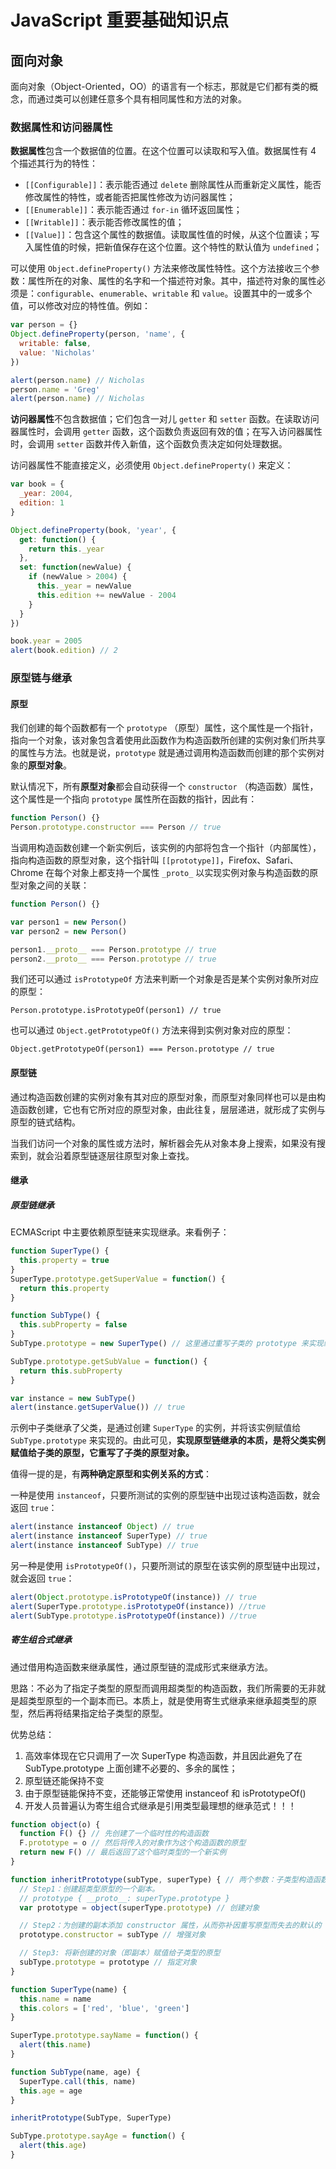 # JavaScript 重要基础知识点

## 面向对象

面向对象（Object-Oriented，OO）的语言有一个标志，那就是它们都有类的概念，而通过类可以创建任意多个具有相同属性和方法的对象。

### 数据属性和访问器属性

**数据属性**包含一个数据值的位置。在这个位置可以读取和写入值。数据属性有 4 个描述其行为的特性：

* `[[Configurable]]`：表示能否通过 `delete` 删除属性从而重新定义属性，能否修改属性的特性，或者能否把属性修改为访问器属性；
* `[[Enumerable]]`：表示能否通过 `for-in` 循环返回属性；
* `[[Writable]]`：表示能否修改属性的值；
* `[[Value]]`：包含这个属性的数据值。读取属性值的时候，从这个位置读；写入属性值的时候，把新值保存在这个位置。这个特性的默认值为 `undefined`；

可以使用 `Object.defineProperty()` 方法来修改属性特性。这个方法接收三个参数：属性所在的对象、属性的名字和一个描述符对象。其中，描述符对象的属性必须是：`configurable`、`enumerable`、`writable` 和 `value`。设置其中的一或多个值，可以修改对应的特性值。例如：

``` js
var person = {}
Object.defineProperty(person, 'name', {
  writable: false,
  value: 'Nicholas'
})

alert(person.name) // Nicholas
person.name = 'Greg'
alert(person.name) // Nicholas
```

**访问器属性**不包含数据值；它们包含一对儿 `getter` 和 `setter` 函数。在读取访问器属性时，会调用 `getter` 函数，这个函数负责返回有效的值；在写入访问器属性时，会调用 `setter` 函数并传入新值，这个函数负责决定如何处理数据。

访问器属性不能直接定义，必须使用 `Object.defineProperty()` 来定义：

``` js
var book = {
  _year: 2004,
  edition: 1
}

Object.defineProperty(book, 'year', {
  get: function() {
    return this._year
  },
  set: function(newValue) {
    if (newValue > 2004) {
      this._year = newValue
      this.edition += newValue - 2004
    }
  }
})

book.year = 2005
alert(book.edition) // 2
```

### 原型链与继承

#### 原型

我们创建的每个函数都有一个 `prototype` （原型）属性，这个属性是一个指针，指向一个对象，该对象包含着使用此函数作为构造函数所创建的实例对象们所共享的属性与方法。也就是说，`prototype` 就是通过调用构造函数而创建的那个实例对象的**原型对象**。

默认情况下，所有**原型对象**都会自动获得一个 `constructor` （构造函数）属性，这个属性是一个指向 `prototype` 属性所在函数的指针，因此有：

``` js
function Person() {}
Person.prototype.constructor === Person // true
```

当调用构造函数创建一个新实例后，该实例的内部将包含一个指针（内部属性），指向构造函数的原型对象，这个指针叫 `[[prototype]]`，Firefox、Safari、Chrome 在每个对象上都支持一个属性 `_proto_` 以实现实例对象与构造函数的原型对象之间的关联：

``` js
function Person() {}

var person1 = new Person()
var person2 = new Person()

person1.__proto__ === Person.prototype // true
person2.__proto__ === Person.prototype // true
```

我们还可以通过 `isPrototypeOf` 方法来判断一个对象是否是某个实例对象所对应的原型：

`Person.prototype.isPrototypeOf(person1) // true`

也可以通过 `Object.getPrototypeOf()` 方法来得到实例对象对应的原型：

`Object.getPrototypeOf(person1) === Person.prototype // true`

#### 原型链

通过构造函数创建的实例对象有其对应的原型对象，而原型对象同样也可以是由构造函数创建，它也有它所对应的原型对象，由此往复，层层递进，就形成了实例与原型的链式结构。

当我们访问一个对象的属性或方法时，解析器会先从对象本身上搜索，如果没有搜索到，就会沿着原型链逐层往原型对象上查找。

#### 继承

##### 原型链继承

ECMAScript 中主要依赖原型链来实现继承。来看例子：

``` js
function SuperType() {
  this.property = true
}
SuperType.prototype.getSuperValue = function() {
  return this.property
}

function SubType() {
  this.subProperty = false
}
SubType.prototype = new SuperType() // 这里通过重写子类的 prototype 来实现继承父类

SubType.prototype.getSubValue = function() {
  return this.subProperty
}

var instance = new SubType()
alert(instance.getSuperValue()) // true
```

示例中子类继承了父类，是通过创建 `SuperType` 的实例，并将该实例赋值给 `SubType.prototype` 来实现的。由此可见，**实现原型链继承的本质，是将父类实例赋值给子类的原型，它重写了子类的原型对象。**

值得一提的是，有**两种确定原型和实例关系的方式**：

一种是使用 `instanceof`，只要所测试的实例的原型链中出现过该构造函数，就会返回 `true`：

``` js
alert(instance instanceof Object) // true
alert(instance instanceof SuperType) // true
alert(instance instanceof SubType) // true
```

另一种是使用 `isPrototypeOf()`，只要所测试的原型在该实例的原型链中出现过，就会返回 `true`：

``` js
alert(Object.prototype.isPrototypeOf(instance)) // true
alert(SuperType.prototype.isPrototypeOf(instance)) //true
alert(SubType.prototype.isPrototypeOf(instance)) //true
```

##### 寄生组合式继承

通过借用构造函数来继承属性，通过原型链的混成形式来继承方法。

思路：不必为了指定子类型的原型而调用超类型的构造函数，我们所需要的无非就是超类型原型的一个副本而已。本质上，就是使用寄生式继承来继承超类型的原型，然后再将结果指定给子类型的原型。

优势总结：

1. 高效率体现在它只调用了一次 SuperType 构造函数，并且因此避免了在 SubType.prototype 上面创建不必要的、多余的属性；
2. 原型链还能保持不变
3. 由于原型链能保持不变，还能够正常使用 instanceof 和 isPrototypeOf()
4. 开发人员普遍认为寄生组合式继承是引用类型最理想的继承范式！！！

``` js
function object(o) {
  function F() {} // 先创建了一个临时性的构造函数
  F.prototype = o // 然后将传入的对象作为这个构造函数的原型
  return new F() // 最后返回了这个临时类型的一个新实例
}

function inheritPrototype(subType, superType) { // 两个参数：子类型构造函数和超类型构造函数
  // Step1：创建超类型原型的一个副本。
  // prototype { __proto__: superType.prototype }
  var prototype = object(superType.prototype) // 创建对象

  // Step2：为创建的副本添加 constructor 属性，从而弥补因重写原型而失去的默认的 constructor 属性
  prototype.constructor = subType // 增强对象

  // Step3: 将新创建的对象（即副本）赋值给子类型的原型
  subType.prototype = prototype // 指定对象
}

function SuperType(name) {
  this.name = name
  this.colors = ['red', 'blue', 'green']
}

SuperType.prototype.sayName = function() {
  alert(this.name)
}

function SubType(name, age) {
  SuperType.call(this, name)
  this.age = age
}

inheritPrototype(SubType, SuperType)

SubType.prototype.sayAge = function() {
  alert(this.age)
}
```
